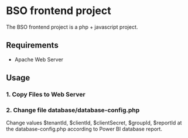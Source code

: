 # BSO frontend project

The BSO frontend project is a php + javascript project.

## Requirements

- Apache Web Server

## Usage
### 1. Copy Files to Web Server
### 2. Change file database/database-config.php
Change values $tenantId, $clientId, $clientSecret, $groupId, $reportId at the database-config.php according to Power BI database report.